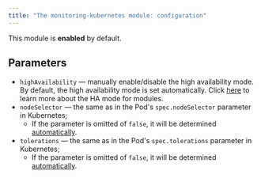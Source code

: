 ```yaml
---
title: "The monitoring-kubernetes module: configuration"
---
```


This module is **enabled** by default.

## Parameters

* `highAvailability` — manually enable/disable the high availability mode. By default, the high availability mode is set automatically. Click [here](../../deckhouse-configure-global.html#parameters) to learn more about the HA mode for modules.
* `nodeSelector` — the same as in the Pod's `spec.nodeSelector` parameter in Kubernetes;
    * If the parameter is omitted of `false`, it will be determined [automatically](../../#advanced-scheduling).
* `tolerations` — the same as in the Pod's `spec.tolerations` parameter in Kubernetes;
    * If the parameter is omitted of `false`, it will be determined [automatically](../../#advanced-scheduling).
